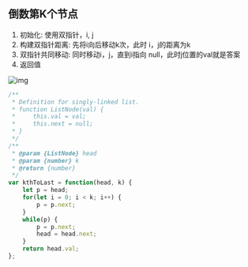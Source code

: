 ## 倒数第K个节点

1. 初始化: 使用双指针，i, j
2. 构建双指针距离: 先将i向后移动k次，此时 i，j的距离为k
3. 双指针共同移动: 同时移动i，j，直到i指向 null，此时j位置的val就是答案
3. 返回值

![img](https://pic.leetcode-cn.com/c11759b47df01442d2bacdc3a693531e1c5e905c741307f4bf61efffb08ce15d-aa.png)
```js
/**
 * Definition for singly-linked list.
 * function ListNode(val) {
 *     this.val = val;
 *     this.next = null;
 * }
 */
/**
 * @param {ListNode} head
 * @param {number} k
 * @return {number}
 */
var kthToLast = function(head, k) {
    let p = head;
    for(let i = 0; i < k; i++) {
        p = p.next;
    }
    while(p) {
        p = p.next;
        head = head.next;
    }
    return head.val;
};
```